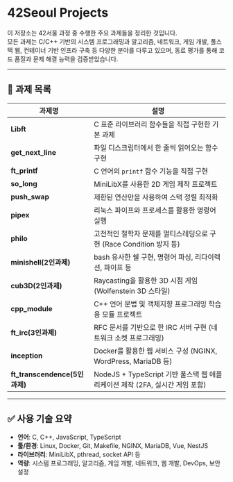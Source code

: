 # 42Seoul Projects

이 저장소는 42서울 과정 중 수행한 주요 과제들을 정리한 것입니다.  
모든 과제는 C/C++ 기반의 시스템 프로그래밍과 알고리즘, 네트워크, 게임 개발, 풀스택 웹, 컨테이너 기반 인프라 구축 등 다양한 분야를 다루고 있으며, 동료 평가를 통해 코드 품질과 문제 해결 능력을 검증받았습니다.

---

## 📁 과제 목록

| 과제명               | 설명                                                                 |
|----------------------|----------------------------------------------------------------------|
| **Libft**            | C 표준 라이브러리 함수들을 직접 구현한 기본 과제                     |
| **get_next_line**    | 파일 디스크립터에서 한 줄씩 읽어오는 함수 구현                         |
| **ft_printf**        | C 언어의 `printf` 함수 기능을 직접 구현                               |
| **so_long**          | MiniLibX를 사용한 2D 게임 제작 프로젝트                               |
| **push_swap**        | 제한된 연산만을 사용하여 스택 정렬 최적화                             |
| **pipex**            | 리눅스 파이프와 프로세스를 활용한 명령어 실행                          |
| **philo**            | 고전적인 철학자 문제를 멀티스레딩으로 구현 (Race Condition 방지 등)    |
| **minishell(2인과제)** | bash 유사한 쉘 구현, 명령어 파싱, 리다이렉션, 파이프 등                 |
| **cub3D(2인과제)**            | Raycasting을 활용한 3D 시점 게임 (Wolfenstein 3D 스타일)               |
| **cpp_module**       | C++ 언어 문법 및 객체지향 프로그래밍 학습용 모듈 프로젝트               |
| **ft_irc(3인과제)**           | RFC 문서를 기반으로 한 IRC 서버 구현 (네트워크 소켓 프로그래밍)         |
| **inception**        | Docker를 활용한 웹 서비스 구성 (NGINX, WordPress, MariaDB 등)          |
| **ft_transcendence(5인과제)** | NodeJS + TypeScript 기반 풀스택 웹 애플리케이션 제작 (2FA, 실시간 게임 포함)   |

---

## ✅ 사용 기술 요약

- **언어**: C, C++, JavaScript, TypeScript
- **툴/환경**: Linux, Docker, Git, Makefile, NGINX, MariaDB, Vue, NestJS
- **라이브러리**: MiniLibX, pthread, socket API 등
- **역량**: 시스템 프로그래밍, 알고리즘, 게임 개발, 네트워크, 웹 개발, DevOps, 보안 설정
